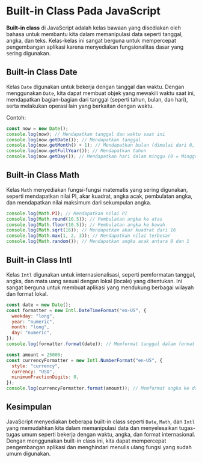 # Built-in Class Pada JavaScript

**Built-in class** di JavaScript adalah kelas bawaan yang disediakan oleh bahasa untuk membantu kita dalam memanipulasi data seperti tanggal, angka, dan teks. Kelas-kelas ini sangat berguna untuk mempercepat pengembangan aplikasi karena menyediakan fungsionalitas dasar yang sering digunakan.

## Built-in Class Date

Kelas `Date` digunakan untuk bekerja dengan tanggal dan waktu. Dengan menggunakan `Date`, kita dapat membuat objek yang mewakili waktu saat ini, mendapatkan bagian-bagian dari tanggal (seperti tahun, bulan, dan hari), serta melakukan operasi lain yang berkaitan dengan waktu.

Contoh:

```javascript
const now = new Date();
console.log(now); // Mendapatkan tanggal dan waktu saat ini
console.log(now.getDate()); // Mendapatkan tanggal
console.log(now.getMonth() + 1); // Mendapatkan bulan (dimulai dari 0, jadi ditambah 1)
console.log(now.getFullYear()); // Mendapatkan tahun
console.log(now.getDay()); // Mendapatkan hari dalam minggu (0 = Minggu, 6 = Sabtu)
```

## Built-in Class Math

Kelas `Math` menyediakan fungsi-fungsi matematis yang sering digunakan, seperti mendapatkan nilai PI, akar kuadrat, angka acak, pembulatan angka, dan mendapatkan nilai maksimum dari sekumpulan angka.

```javascript
console.log(Math.PI); // Mendapatkan nilai PI
console.log(Math.round(10.5)); // Pembulatan angka ke atas
console.log(Math.floor(10.5)); // Pembulatan angka ke bawah
console.log(Math.sqrt(16)); // Mendapatkan akar kuadrat dari 16
console.log(Math.max(1, 2, 3)); // Mendapatkan nilai terbesar
console.log(Math.random()); // Mendapatkan angka acak antara 0 dan 1
```

## Built-in Class Intl

Kelas `Intl` digunakan untuk internasionalisasi, seperti pemformatan tanggal, angka, dan mata uang sesuai dengan lokal (locale) yang ditentukan. Ini sangat berguna untuk membuat aplikasi yang mendukung berbagai wilayah dan format lokal.

```javascript
const date = new Date();
const formatter = new Intl.DateTimeFormat("en-US", {
  weekday: "long",
  year: "numeric",
  month: "long",
  day: "numeric",
});
console.log(formatter.format(date)); // Memformat tanggal dalam format internasional

const amount = 25000;
const currencyFormatter = new Intl.NumberFormat("en-US", {
  style: "currency",
  currency: "USD",
  minimumFractionDigits: 0,
});
console.log(currencyFormatter.format(amount)); // Memformat angka ke dalam mata uang USD
```

## Kesimpulan

JavaScript menyediakan beberapa built-in class seperti `Date`, `Math`, dan `Intl` yang memudahkan kita dalam memanipulasi data dan menyelesaikan tugas-tugas umum seperti bekerja dengan waktu, angka, dan format internasional. Dengan menggunakan built-in class ini, kita dapat mempercepat pengembangan aplikasi dan menghindari menulis ulang fungsi yang sudah umum digunakan.
